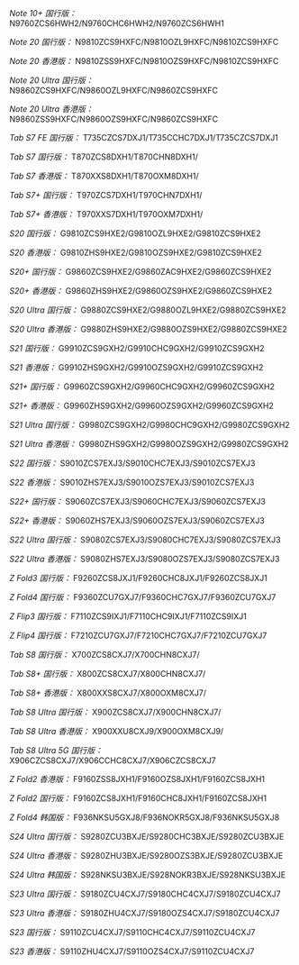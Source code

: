 *Note 10+ 国行版：*
N9760ZCS6HWH2/N9760CHC6HWH2/N9760ZCS6HWH1

*Note 20 国行版：*
N9810ZCS9HXFC/N9810OZL9HXFC/N9810ZCS9HXFC

*Note 20 香港版：*
N9810ZSS9HXFC/N9810OZS9HXFC/N9810ZCS9HXFC

*Note 20 Ultra 国行版：*
N9860ZCS9HXFC/N9860OZL9HXFC/N9860ZCS9HXFC

*Note 20 Ultra 香港版：*
N9860ZSS9HXFC/N9860OZS9HXFC/N9860ZCS9HXFC

*Tab S7 FE 国行版：*
T735CZCS7DXJ1/T735CCHC7DXJ1/T735CZCS7DXJ1

*Tab S7 国行版：*
T870ZCS8DXH1/T870CHN8DXH1/

*Tab S7 香港版：*
T870XXS8DXH1/T870OXM8DXH1/

*Tab S7+ 国行版：*
T970ZCS7DXH1/T970CHN7DXH1/

*Tab S7+ 香港版：*
T970XXS7DXH1/T970OXM7DXH1/

*S20 国行版：*
G9810ZCS9HXE2/G9810OZL9HXE2/G9810ZCS9HXE2

*S20 香港版：*
G9810ZHS9HXE2/G9810OZS9HXE2/G9810ZCS9HXE2

*S20+ 国行版：*
G9860ZCS9HXE2/G9860ZAC9HXE2/G9860ZCS9HXE2

*S20+ 香港版：*
G9860ZHS9HXE2/G9860OZS9HXE2/G9860ZCS9HXE2

*S20 Ultra 国行版：*
G9880ZCS9HXE2/G9880OZL9HXE2/G9880ZCS9HXE2

*S20 Ultra 香港版：*
G9880ZHS9HXE2/G9880OZS9HXE2/G9880ZCS9HXE2

*S21 国行版：*
G9910ZCS9GXH2/G9910CHC9GXH2/G9910ZCS9GXH2

*S21 香港版：*
G9910ZHS9GXH2/G9910OZS9GXH2/G9910ZCS9GXH2

*S21+ 国行版：*
G9960ZCS9GXH2/G9960CHC9GXH2/G9960ZCS9GXH2

*S21+ 香港版：*
G9960ZHS9GXH2/G9960OZS9GXH2/G9960ZCS9GXH2

*S21 Ultra 国行版：*
G9980ZCS9GXH2/G9980CHC9GXH2/G9980ZCS9GXH2

*S21 Ultra 香港版：*
G9980ZHS9GXH2/G9980OZS9GXH2/G9980ZCS9GXH2

*S22 国行版：*
S9010ZCS7EXJ3/S9010CHC7EXJ3/S9010ZCS7EXJ3

*S22 香港版：*
S9010ZHS7EXJ3/S9010OZS7EXJ3/S9010ZCS7EXJ3

*S22+ 国行版：*
S9060ZCS7EXJ3/S9060CHC7EXJ3/S9060ZCS7EXJ3

*S22+ 香港版：*
S9060ZHS7EXJ3/S9060OZS7EXJ3/S9060ZCS7EXJ3

*S22 Ultra 国行版：*
S9080ZCS7EXJ3/S9080CHC7EXJ3/S9080ZCS7EXJ3

*S22 Ultra 香港版：*
S9080ZHS7EXJ3/S9080OZS7EXJ3/S9080ZCS7EXJ3

*Z Fold3 国行版：*
F9260ZCS8JXJ1/F9260CHC8JXJ1/F9260ZCS8JXJ1

*Z Fold4 国行版：*
F9360ZCU7GXJ7/F9360CHC7GXJ7/F9360ZCU7GXJ7

*Z Flip3 国行版：*
F7110ZCS9IXJ1/F7110CHC9IXJ1/F7110ZCS9IXJ1

*Z Flip4 国行版：*
F7210ZCU7GXJ7/F7210CHC7GXJ7/F7210ZCU7GXJ7

*Tab S8 国行版：*
X700ZCS8CXJ7/X700CHN8CXJ7/

*Tab S8+ 国行版：*
X800ZCS8CXJ7/X800CHN8CXJ7/

*Tab S8+ 香港版：*
X800XXS8CXJ7/X800OXM8CXJ7/

*Tab S8 Ultra 国行版：*
X900ZCS8CXJ7/X900CHN8CXJ7/

*Tab S8 Ultra 香港版：*
X900XXU8CXJ9/X900OXM8CXJ9/

*Tab S8 Ultra 5G 国行版：*
X906CZCS8CXJ7/X906CCHC8CXJ7/X906CZCS8CXJ7

*Z Fold2 香港版：*
F9160ZSS8JXH1/F9160OZS8JXH1/F9160ZCS8JXH1

*Z Fold2 国行版：*
F9160ZCS8JXH1/F9160CHC8JXH1/F9160ZCS8JXH1

*Z Fold4 韩国版：*
F936NKSU5GXJ8/F936NOKR5GXJ8/F936NKSU5GXJ8

*S24 Ultra 国行版：*
S9280ZCU3BXJE/S9280CHC3BXJE/S9280ZCU3BXJE

*S24 Ultra 香港版：*
S9280ZHU3BXJE/S9280OZS3BXJE/S9280ZCU3BXJE

*S24 Ultra 韩国版：*
S928NKSU3BXJE/S928NOKR3BXJE/S928NKSU3BXJE

*S23 Ultra 国行版：*
S9180ZCU4CXJ7/S9180CHC4CXJ7/S9180ZCU4CXJ7

*S23 Ultra 香港版：*
S9180ZHU4CXJ7/S9180OZS4CXJ7/S9180ZCU4CXJ7

*S23 国行版：*
S9110ZCU4CXJ7/S9110CHC4CXJ7/S9110ZCU4CXJ7

*S23 香港版：*
S9110ZHU4CXJ7/S9110OZS4CXJ7/S9110ZCU4CXJ7

